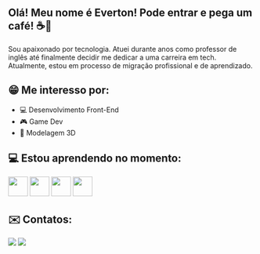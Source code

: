 ## Olá! Meu nome é Everton! Pode entrar e pega um café! ☕👋

Sou apaixonado por tecnologia. Atuei durante anos como professor de inglês até finalmente decidir me dedicar a uma carreira em tech. Atualmente, estou em processo de migração profissional e de aprendizado.

## 😁 Me interesso por:
- 💻 Desenvolvimento Front-End
- 🎮 Game Dev
- :black_square_button: Modelagem 3D

## 💻 Estou aprendendo no momento: 
<img src="https://cdn.jsdelivr.net/gh/devicons/devicon@latest/icons/html5/html5-plain-wordmark.svg" width="40" height="40"/> <img src="https://cdn.jsdelivr.net/gh/devicons/devicon@latest/icons/css3/css3-plain-wordmark.svg" width="40" height="40"/> <img src="https://cdn.jsdelivr.net/gh/devicons/devicon@latest/icons/javascript/javascript-plain.svg" width="40" height="40"/> <img src="https://cdn.jsdelivr.net/gh/devicons/devicon@latest/icons/csharp/csharp-original.svg" width="40" height="40"/>

## ✉️ Contatos:

<div>
<a href = "mailto:eamissiagia@gmail.com"><img loading="lazy" src="https://img.shields.io/badge/Gmail-D14836?style=for-the-badge&logo=gmail&logoColor=white" target="_blank"></a>
<a href="https://www.linkedin.com/in/everton-augusto-missiagia-391936162" target="_blank"><img loading="lazy" src="https://img.shields.io/badge/-LinkedIn-%230077B5?style=for-the-badge&logo=linkedin&logoColor=white" target="_blank"></a>   
